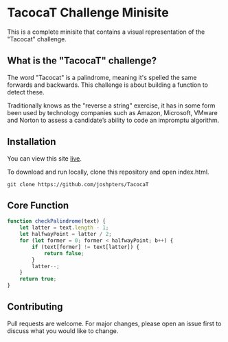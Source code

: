 # TacocaT Challenge Minisite

This is a complete minisite that contains a visual representation of the "Tacocat" challenge.

## What is the "TacocaT" challenge?

The word "Tacocat" is a palindrome, meaning it's spelled the same forwards and backwards.
This challenge is about building a function to detect these.

Traditionally knows as the "reverse a string" exercise, it has in some form
been used by technology companies such as Amazon, Microsoft, VMware and Norton
to assess a candidate’s ability to code an impromptu algorithm.

## Installation

You can view this site [live](https://tacocat-challenge.netlify.app).

To download and run locally, clone this repository and open index.html.

``` sourceCode
git clone https://github.com/joshpters/TacocaT
```

## Core Function

```javascript
function checkPalindrome(text) {
    let latter = text.length - 1;
    let halfwayPoint = latter / 2;
    for (let former = 0; former < halfwayPoint; b++) {
        if (text[former] != text[latter]) {
            return false;
        }
        latter--;
    }
    return true;
}
```

## Contributing
Pull requests are welcome. For major changes, please open an issue first to discuss what you would like to change.